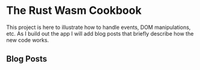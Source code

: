 <meta charset="utf-8"/>

# The Rust Wasm Cookbook

This project is here to illustrate how to handle events, DOM manipulations, etc.  As I build out the app I will add blog posts that briefly describe how the new code works.

## Blog Posts

